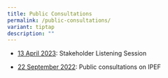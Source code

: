 ```yaml
---
title: Public Consultations
permalink: /public-consultations/
variant: tiptap
description: ""
---
```

<ul>
<li>
<p><a href="https://www.mti.gov.sg/Newsroom/Public-Consultations/Past-Consultations/Public-Consultation-on-the-Indo-Pacific-Economic-Framework-Stakeholder-Listening-Session" rel="noopener noreferrer nofollow" target="_blank">13 April 2023</a>:
Stakeholder Listening Session</p>
<p></p>
</li>
<li>
<p><a href="https://www.mti.gov.sg/Newsroom/Public-Consultations/Past-Consultations/Public-Consultation-on-the-Indo-Pacific-Economic-Framework" rel="noopener noreferrer nofollow" target="_blank">22 September 2022</a>:
Public consultations on IPEF</p>
</li>
</ul>
<p></p>